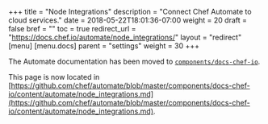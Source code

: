+++
title = "Node Integrations"
description = "Connect Chef Automate to cloud services."
date = 2018-05-22T18:01:36-07:00
weight = 20
draft = false
bref = ""
toc = true
redirect_url = "https://docs.chef.io/automate/node_integrations/"
layout = "redirect"
[menu]
  [menu.docs]
    parent = "settings"
    weight = 30
+++

The Automate documentation has been moved to [`components/docs-chef-io`](https://github.com/chef/automate/blob/master/components/docs-chef-io/).

This page is now located in [https://github.com/chef/automate/blob/master/components/docs-chef-io/content/automate/node_integrations.md](https://github.com/chef/automate/blob/master/components/docs-chef-io/content/automate/node_integrations.md).
